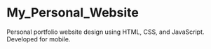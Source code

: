 # My_Personal_Website
Personal portfolio website design using HTML, CSS, and JavaScript.
Developed for mobile.
